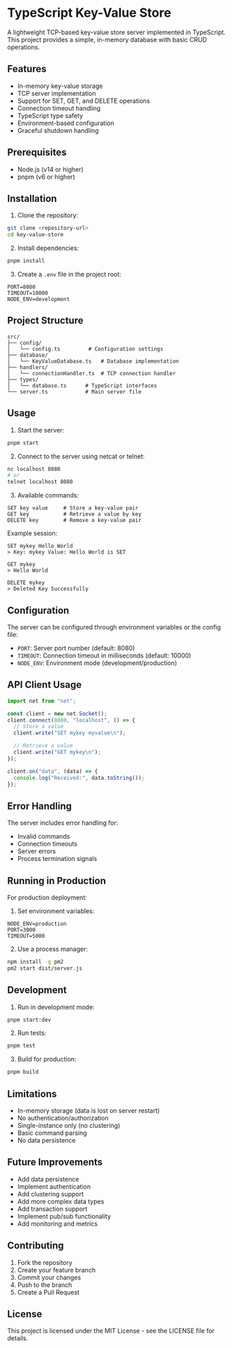 # TypeScript Key-Value Store

A lightweight TCP-based key-value store server implemented in TypeScript. This project provides a simple, in-memory database with basic CRUD operations.

## Features

- In-memory key-value storage
- TCP server implementation
- Support for SET, GET, and DELETE operations
- Connection timeout handling
- TypeScript type safety
- Environment-based configuration
- Graceful shutdown handling

## Prerequisites

- Node.js (v14 or higher)
- pnpm (v6 or higher)

## Installation

1. Clone the repository:

```bash
git clone <repository-url>
cd key-value-store
```

2. Install dependencies:

```bash
pnpm install
```

3. Create a `.env` file in the project root:

```env
PORT=8080
TIMEOUT=10000
NODE_ENV=development
```

## Project Structure

```
src/
├── config/
│   └── config.ts         # Configuration settings
├── database/
│   └── KeyValueDatabase.ts   # Database implementation
├── handlers/
│   └── connectionHandler.ts  # TCP connection handler
├── types/
│   └── database.ts      # TypeScript interfaces
└── server.ts            # Main server file
```

## Usage

1. Start the server:

```bash
pnpm start
```

2. Connect to the server using netcat or telnet:

```bash
nc localhost 8080
# or
telnet localhost 8080
```

3. Available commands:

```
SET key value     # Store a key-value pair
GET key           # Retrieve a value by key
DELETE key        # Remove a key-value pair
```

Example session:

```
SET mykey Hello World
> Key: mykey Value: Hello World is SET

GET mykey
> Hello World

DELETE mykey
> Deleted Key Successfully
```

## Configuration

The server can be configured through environment variables or the config file:

- `PORT`: Server port number (default: 8080)
- `TIMEOUT`: Connection timeout in milliseconds (default: 10000)
- `NODE_ENV`: Environment mode (development/production)

## API Client Usage

```typescript
import net from "net";

const client = new net.Socket();
client.connect(8080, "localhost", () => {
  // Store a value
  client.write("SET mykey myvalue\n");

  // Retrieve a value
  client.write("GET mykey\n");
});

client.on("data", (data) => {
  console.log("Received:", data.toString());
});
```

## Error Handling

The server includes error handling for:

- Invalid commands
- Connection timeouts
- Server errors
- Process termination signals

## Running in Production

For production deployment:

1. Set environment variables:

```env
NODE_ENV=production
PORT=3000
TIMEOUT=5000
```

2. Use a process manager:

```bash
npm install -g pm2
pm2 start dist/server.js
```

## Development

1. Run in development mode:

```bash
pnpm start:dev
```

2. Run tests:

```bash
pnpm test
```

3. Build for production:

```bash
pnpm build
```

## Limitations

- In-memory storage (data is lost on server restart)
- No authentication/authorization
- Single-instance only (no clustering)
- Basic command parsing
- No data persistence

## Future Improvements

- Add data persistence
- Implement authentication
- Add clustering support
- Add more complex data types
- Add transaction support
- Implement pub/sub functionality
- Add monitoring and metrics

## Contributing

1. Fork the repository
2. Create your feature branch
3. Commit your changes
4. Push to the branch
5. Create a Pull Request

## License

This project is licensed under the MIT License - see the LICENSE file for details.
